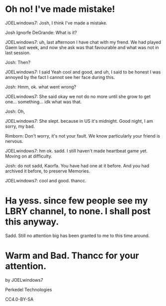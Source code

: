 # Oh no! I've made mistake!
JOELwindows7: Josh, I think I've made a mistake.

Josh Ignorfe DeGrande: What is it?

JOELwindows7: uh, last afternoon I have chat with my frend. We had played Gaem last week, and now she ask was that favourable and what was not in last session.

Josh: Then?

JOELwindows7: I said Yeah cool and good, and uh, I said to be honest I was annoyed by the fact I cannot see her face during this.

Josh: Hmm, ok. what went wrong?

JOELwindows7: She said okay we not do no more until she grow to get one... something... idk what was that.

Josh: Oh,

JOELwindows7: She slept. because in US it's midnight. Good night, I am sorry, my bad.

Rimborn: Don't worry, it's not your fault. We know particularly your friend is nervous.

JOELwindows7: hm ok. sadd. I still haven't made heartbeat game yet. Moving on at difficulty.

Josh: do not sadd, Kaorfa. You have had one at it before. And you had archived it before, to preserve Memories.

JOELwindows7: cool and good. thancc.

# Ha yess. since few people see my LBRY channel, to none. I shall post this anyway.
Sadd. Still no attention big has been granted to me to this time around.

# Warm and Bad. Thancc for your attention.
by JOELwindows7

Perkedel Technologies

CC4.0-BY-SA